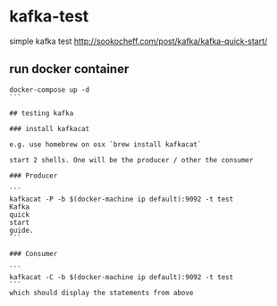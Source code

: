 # kafka-test
simple kafka test
http://sookocheff.com/post/kafka/kafka-quick-start/

## run docker container

````
docker-compose up -d
```

## testing kafka

### install kafkacat

e.g. use homebrew on osx `brew install kafkacat`

start 2 shells. One will be the producer / other the consumer

### Producer

```
kafkacat -P -b $(docker-machine ip default):9092 -t test 
Kafka
quick
start
guide.
```

### Consumer

```
kafkacat -C -b $(docker-machine ip default):9092 -t test
```
which should display the statements from above
